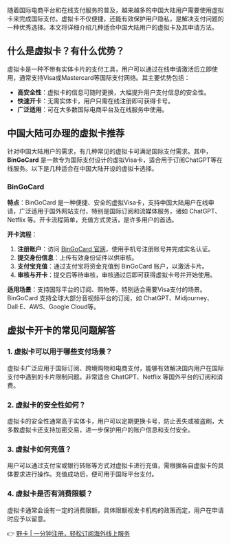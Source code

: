 随着国际电商平台和在线支付服务的普及，越来越多的中国大陆用户需要使用虚拟卡来完成国际支付。虚拟卡不仅便捷，还能有效保护用户隐私，是解决支付问题的一种优秀选择。本文将详细介绍几种适合中国大陆用户的虚拟卡及其申请方法。

## 什么是虚拟卡？有什么优势？

虚拟卡是一种不带有实体卡片的支付工具，用户可以通过在线申请激活后立即使用，通常支持Visa或Mastercard等国际支付网络。其主要优势包括：

- **高安全性**：虚拟卡的信息可随时更换，大幅提升用户支付信息的安全性。
- **快速开卡**：无需实体卡，用户只需在线注册即可获得卡号。
- **广泛适用**：可在大多数国际电商平台及在线服务中使用。

## 中国大陆可办理的虚拟卡推荐

针对中国大陆用户的需求，有几种常见的虚拟卡可满足国际支付需求。其中，**BinGoCard** 是一款专为国际支付设计的虚拟Visa卡，适合用于订阅ChatGPT等在线服务。以下是几种适合在中国大陆开设的虚拟卡选择。

### BinGoCard

**特点**：BinGoCard 是一种便捷、安全的虚拟Visa卡，支持中国大陆用户在线申请，广泛适用于国外网站支付，特别是国际订阅和流媒体服务，诸如 ChatGPT、Netflix 等。开卡流程简单，充值方式灵活，是许多用户的首选。

**开卡流程**：

1. **注册账户**：访问 [BinGoCard 官网](https://bit.ly/bewildcard)，使用手机号注册账号并完成实名认证。
2. **提交身份信息**：上传有效身份证件以供审核。
3. **支付宝充值**：通过支付宝将资金充值到 BinGoCard 账户，以激活卡片。
4. **审核与开卡**：提交后等待审核，审核通过后即可获得虚拟卡号并开始使用。

**适用场景**：支持国际平台的订阅、购物等，特别适合需要Visa支付的场景。BinGoCard 支持全球大部分音视频平台的订阅，如 ChatGPT、Midjourney、Dall·E、AWS、Google Cloud等。

## 虚拟卡开卡的常见问题解答

### 1. 虚拟卡可以用于哪些支付场景？

虚拟卡广泛应用于国际订阅、跨境购物和电商支付，能够有效解决国内用户在国际支付中遇到的卡片限制问题。非常适合 ChatGPT、Netflix 等国外平台的订阅和消费。

### 2. 虚拟卡的安全性如何？

虚拟卡的安全性通常高于实体卡，用户可以定期更换卡号，防止丢失或被盗刷，大多数虚拟卡还支持加密交易，进一步保护用户的账户信息和支付安全。

### 3. 虚拟卡如何充值？

用户可以通过支付宝或银行转账等方式对虚拟卡进行充值，需根据各自虚拟卡的具体要求进行操作。充值成功后，便可用于国际平台支付。

### 4. 虚拟卡是否有消费限额？

虚拟卡通常会设有一定的消费限额，具体限额视发卡机构的政策而定，用户在申请时应予以留意。

👉 [野卡 | 一分钟注册，轻松订阅海外线上服务](https://bit.ly/bewildcard)